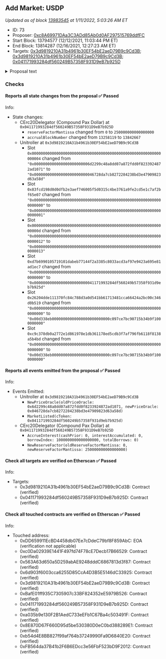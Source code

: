 ## Add Market: USDP

_Updated as of block [13983545](https://etherscan.io/block/13983545) at 1/11/2022, 5:03:26 AM ET_

- ID: 73
- Proposer: [0xc8A69971DAa3C3ADd85Ab0d0AF297515769ddfFC](https://etherscan.io/address/0xc8A69971DAa3C3ADd85Ab0d0AF297515769ddfFC)
- Start Block: 13794577 (12/12/2021, 11:03:44 PM ET)
- End Block: 13814287 (12/16/2021, 12:27:23 AM ET)
- Targets: [0x3d9819210A31b4961b30EF54bE2aeD79B9c9Cd3B](https://etherscan.io/address/0x3d9819210A31b4961b30EF54bE2aeD79B9c9Cd3B#code); [0x3d9819210A31b4961b30EF54bE2aeD79B9c9Cd3B](https://etherscan.io/address/0x3d9819210A31b4961b30EF54bE2aeD79B9c9Cd3B#code); [0x041171993284df560249B57358F931D9eB7b925D](https://etherscan.io/address/0x041171993284df560249B57358F931D9eB7b925D#code)

<details>
  <summary>Proposal text</summary>

> # Add Market: USDP
> Pax Dollar (USDP) is one of the most regulated stablecoin around being regulated by the New York State Department of Financial Services (“NYDFS”). This has the following benefits ([taken from here](https://www.paxos.com/a-regulated-stablecoin-means-having-a-regulator/)):
> - The value of each stablecoin token is tied directly to the value of the US dollar, and the amount of “reserve” dollars equal or exceed the number of stablecoins outstanding.
> - Regulators are overseeing the establishment and maintenance of reserves backing the stablecoins.
> - Reserves may only be held in the safest forms, such as FDIC-insured bank accounts and in short-term maturity US Treasury instruments.
> - Reserves are fully segregated from corporate assets, specifically for the benefit of token holders, and are held bankruptcy remote pursuant to the New York Banking Law.
> 
> This proposal serves to add a market for Pax Dollar (USDP) with the following parameters:
> - Interest rate model: same as cDAI, cUSDT, and cTUSD (stablecoin standard)
> - Collateral factor: 0% (standard to start)
> - Reserve factor: 25% (standard)
> - Borrow limit: none
> - COMP rewards: none (for now, pending a broader discussion)
> 
> This proposal also updates the Uniswap-anchored ChainLink oracle with support for USDP (pegged to 1 USD).
> 
> References:
> - [Etherscan - UAV price oracle](https://etherscan.io/address/0x046728da7cb8272284238bd3e47909823d63a58d)
> - [Etherscan - cUSDP](https://etherscan.io/token/0x8e870d67f660d95d5be530380d0ec0bd388289e1)
> - [Forums discussion](https://www.comp.xyz/t/new-listing-proposal-paxos-stablecoin-pax/1894/)
> - [Proposal simulation](https://github.com/TylerEther/compound-protocol/blob/add-market-usdp/spec/sim/1000-add-market-usdp/hypothetical_proposal.sim)
> 
> Proposer disclaimers, affiliations, and transparency:
> - USDP held over the past 90 days: none
> - Compensation for this proposal: none
> - Affiliation to USDP/Paxos: none
</details>

### Checks
#### Reports all state changes from the proposal ✅ Passed
  




Info:
- State changes:
    - CErc20Delegator (Compound Pax Dollar) at `0x041171993284df560249B57358F931D9eB7b925D`
        - `reserveFactorMantissa` changed from `0` to `250000000000000000`
        - `accrualBlockNumber` changed from `13258119` to `13842667`
    - Unitroller at `0x3d9819210A31b4961b30EF54bE2aeD79B9c9Cd3B`
        - Slot `0x0000000000000000000000000000000000000000000000000000000000000004` changed from `"0x0000000000000000000000006d2299c48a8dd07a872fdd0f8233924872ad1071"` to `"0x000000000000000000000000046728da7cb8272284238bd3e47909823d63a58d"`
        - Slot `0x83fcd198d0d0dfb2e3aef746005f5d0315c4be3761a9fe2cd5e1c7af2bf65e07` changed from `"0x0000000000000000000000000000000000000000000000000000000000000000"` to `"0x0000000000000000000000000000000000000000000000000000000000000001"`
        - Slot `0x000000000000000000000000000000000000000000000000000000000000000d` changed from `"0x0000000000000000000000000000000000000000000000000000000000000012"` to `"0x0000000000000000000000000000000000000000000000000000000000000013"`
        - Slot `0xd7b6990105719101dabeb77144f2a3385c8033acd3af97e9423a695e81ad1ec7` changed from `"0x0000000000000000000000000000000000000000000000000000000000000000"` to `"0x000000000000000000000000041171993284df560249b57358f931d9eb7b925d"`
        - Slot `0x26204dde111370fc84c788d3a0d541bb61713481cca66424a2bc00c346d0b519` changed from `"0x0000000000000000000000000000000000000000000000000000000000000000"` to `"0x00d338eb00000000000000000000000000c097ce7bc90715b34b9f1000000000"`
        - Slot `0xc9c378db0a2772e1d861978e1db361178ed5cdb3f7af796fb6118f8138a5b4bd` changed from `"0x0000000000000000000000000000000000000000000000000000000000000000"` to `"0x00d338eb00000000000000000000000000c097ce7bc90715b34b9f1000000000"`

#### Reports all events emitted from the proposal ✅ Passed
  




Info:
- Events Emitted:
    - Unitroller at `0x3d9819210A31b4961b30EF54bE2aeD79B9c9Cd3B`
        - `NewPriceOracle(oldPriceOracle: 0x6d2299c48a8dd07a872fdd0f8233924872ad1071, newPriceOracle: 0x046728da7cb8272284238bd3e47909823d63a58d)`
        - `MarketListed(cToken: 0x041171993284df560249b57358f931d9eb7b925d)`
    - CErc20Delegator (Compound Pax Dollar) at `0x041171993284df560249B57358F931D9eB7b925D`
        - `AccrueInterest(cashPrior: 0, interestAccumulated: 0, borrowIndex: 1000000000000000000, totalBorrows: 0)`
        - `NewReserveFactor(oldReserveFactorMantissa: 0, newReserveFactorMantissa: 250000000000000000)`

#### Check all targets are verified on Etherscan ✅ Passed
  




Info:
- Targets:
    - 0x3d9819210A31b4961b30EF54bE2aeD79B9c9Cd3B: Contract (verified)
    - 0x041171993284df560249B57358F931D9eB7b925D: Contract (verified)

#### Check all touched contracts are verified on Etherscan ✅ Passed
  




Info:
- Touched address:
    - 0xDD659911EcBD4458db07Ee7cDdeC79bf8F859AbC: EOA (verification not applicable)
    - 0xc0Da02939E1441F497fd74F78cE7Decb17B66529: Contract (verified)
    - 0x563A63d650a5D259abAE9248dddC6867813d3f87: Contract (verified)
    - 0x6d903f6003cca6255D85CcA4D3B5E5146dC33925: Contract (verified)
    - 0x3d9819210A31b4961b30EF54bE2aeD79B9c9Cd3B: Contract (verified)
    - 0xBafE01ff935C7305907c33BF824352eE5979B526: Contract (verified)
    - 0x041171993284df560249B57358F931D9eB7b925D: Contract (verified)
    - 0xa035b9e130F2B1AedC733eEFb1C67Ba4c503491F: Contract (verified)
    - 0x8E870D67F660D95d5be530380D0eC0bd388289E1: Contract (verified)
    - 0xb54d4E8BB827f99af764b37249990Fa9D6840E20: Contract (verified)
    - 0xFB564da37B41b2F6B6EDcc3e56FbF523bD9F2012: Contract (verified)
